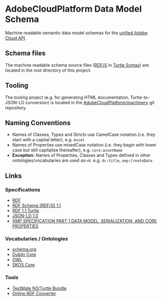 # AdobeCloudPlatform Data Model Schema

Machine readable semantic data model schemas for the [unified Adobe Cloud API](https://wiki.corp.adobe.com/display/ctooperations/Content+and+Data+Workstream).

## Schema files

The machine readable schema source files ([RDF/S](https://www.w3.org/TR/rdf-schema/) in [Turtle Syntax](https://www.w3.org/TR/turtle/)) are located in the root directory of this project.

## Tooling

The tooling project (e.g. for generating HTML documentation, Turtle-to-JSON-LD conversion) is located in the [AdobeCloudPlatform/machinery](https://git.corp.adobe.com/AdobeCloudPlatform/machinery) git repository. 

## Naming Conventions

* Names of Classes, Types and Stricts use CamelCase notation (i.e. they start with a capital letter), e.g. `Asset`
* Names of Properties use mixedCase notation (i.e. they begin with lower case but still capitalize thereafter), e.g. `core:assetName`
* **Exception:** Names of Properties, Classes and Types defined in other ontologies/vocabularies are used _as-is_. e.g. `dc:title`, `xmp:CreateDate`

## Links

### Specifications

* [RDF](https://www.w3.org/RDF/)
* [RDF Schema (RDF/S) 1.1](https://www.w3.org/TR/rdf-schema/)
* [RDF 1.1 Turtle](https://www.w3.org/TR/turtle/)
* [JSON-LD 1.0](https://www.w3.org/TR/json-ld/)
* [XMP SPECIFICATION PART 1 DATA MODEL, SERIALIZATION, AND CORE PROPERTIES](http://wwwimages.adobe.com/content/dam/Adobe/en/devnet/xmp/pdfs/XMP%20SDK%20Release%20cc-2014-12/XMPSpecificationPart1.pdf)

### Vocabularies / Ontologies

* [schema.org](http://schema.org)
* [Dublin Core](http://dublincore.org/)
* [OWL](http://www.w3.org/TR/2009/REC-owl2-overview-20091027/)
* [SKOS Core](http://www.w3.org/TR/2009/REC-skos-reference-20090818/)

### Tools

* [TextMate N3/Turtle Bundle](https://github.com/peta/turtle.tmbundle)
* [Online RDF Converter](http://www.easyrdf.org/converter)